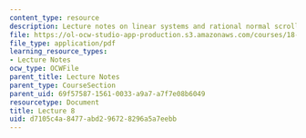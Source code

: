 ```yaml
---
content_type: resource
description: Lecture notes on linear systems and rational normal scrolls.
file: https://ol-ocw-studio-app-production.s3.amazonaws.com/courses/18-727-topics-in-algebraic-geometry-algebraic-surfaces-spring-2008/d7105c4a8477abd296728296a5a7eebb_lect8.pdf
file_type: application/pdf
learning_resource_types:
- Lecture Notes
ocw_type: OCWFile
parent_title: Lecture Notes
parent_type: CourseSection
parent_uid: 69f57587-1561-0033-a9a7-a7f7e08b6049
resourcetype: Document
title: Lecture 8
uid: d7105c4a-8477-abd2-9672-8296a5a7eebb
---
```

